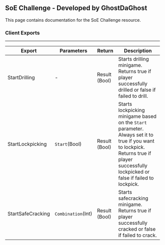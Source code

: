 ## SoE Challenge - Developed by GhostDaGhost
This page contains documentation for the SoE Challenge resource.

### Client Exports
---
|Export|Parameters|Return|Description
|-|-|-|-
|StartDrilling|-|Result (Bool)|Starts drilling minigame. Returns true if player successfully drilled or false if failed to drill.
|StartLockpicking|`Start`(Bool)|Result (Bool)|Starts lockpicking minigame based on the `Start` parameter. Always set it to true if you want to lockpick. Returns true if player successfully lockpicked or false if failed to lockpick.
|StartSafeCracking|`Combination`(Int)|Result (Bool)|Starts safecracking minigame. Returns true if player successfully cracked or false if failed to crack.
